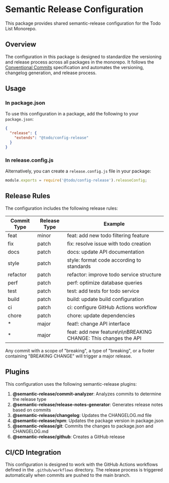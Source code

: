 # Semantic Release Configuration

This package provides shared semantic-release configuration for the Todo List Monorepo.

## Overview

The configuration in this package is designed to standardize the versioning and release process across all packages in the monorepo. It follows the [Conventional Commits](https://www.conventionalcommits.org/) specification and automates the versioning, changelog generation, and release process.

## Usage

### In package.json

To use this configuration in a package, add the following to your `package.json`:

```json
{
  "release": {
    "extends": "@todo/config-release"
  }
}
```

### In release.config.js

Alternatively, you can create a `release.config.js` file in your package:

```js
module.exports = require('@todo/config-release').releaseConfig;
```

## Release Rules

The configuration includes the following release rules:

| Commit Type | Release Type | Example                                  |
|-------------|--------------|------------------------------------------|
| feat        | minor        | feat: add new todo filtering feature     |
| fix         | patch        | fix: resolve issue with todo creation    |
| docs        | patch        | docs: update API documentation           |
| style       | patch        | style: format code according to standards|
| refactor    | patch        | refactor: improve todo service structure |
| perf        | patch        | perf: optimize database queries          |
| test        | patch        | test: add tests for todo service         |
| build       | patch        | build: update build configuration        |
| ci          | patch        | ci: configure GitHub Actions workflow    |
| chore       | patch        | chore: update dependencies               |
| *           | major        | feat!: change API interface              |
| *           | major        | feat: add new feature\n\nBREAKING CHANGE: This changes the API |

Any commit with a scope of "breaking", a type of "breaking", or a footer containing "BREAKING CHANGE" will trigger a major release.

## Plugins

This configuration uses the following semantic-release plugins:

1. **@semantic-release/commit-analyzer**: Analyzes commits to determine the release type
2. **@semantic-release/release-notes-generator**: Generates release notes based on commits
3. **@semantic-release/changelog**: Updates the CHANGELOG.md file
4. **@semantic-release/npm**: Updates the package version in package.json
5. **@semantic-release/git**: Commits the changes to package.json and CHANGELOG.md
6. **@semantic-release/github**: Creates a GitHub release

## CI/CD Integration

This configuration is designed to work with the GitHub Actions workflows defined in the `.github/workflows` directory. The release process is triggered automatically when commits are pushed to the main branch.
